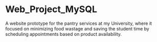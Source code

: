 # Web_Project_MySQL
A website prototype for the pantry services at my University, where it focused on minimizing food wastage and saving the student time by scheduling appointments based on product availability.
